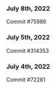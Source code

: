 ### July 8th, 2022

Commit #75986

### July 5th, 2022

Commit #314353


### July 4th, 2022

Commit #72281
